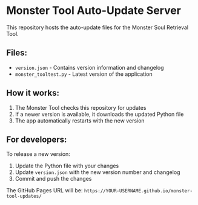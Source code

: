 ﻿# Monster Tool Auto-Update Server

This repository hosts the auto-update files for the Monster Soul Retrieval Tool.

## Files:
- `version.json` - Contains version information and changelog
- `monster_tooltest.py` - Latest version of the application

## How it works:
1. The Monster Tool checks this repository for updates
2. If a newer version is available, it downloads the updated Python file
3. The app automatically restarts with the new version

## For developers:
To release a new version:
1. Update the Python file with your changes
2. Update `version.json` with the new version number and changelog
3. Commit and push the changes

The GitHub Pages URL will be: `https://YOUR-USERNAME.github.io/monster-tool-updates/`
